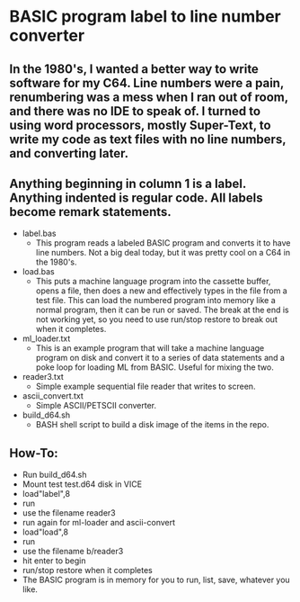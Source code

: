 # BASIC program label to line number converter

## In the 1980's, I wanted a better way to write software for my C64.   Line numbers were a pain, renumbering was a mess when I ran out of room, and there was no IDE to speak of.   I turned to using word processors, mostly Super-Text, to write my code as text files with no line numbers, and converting later.
## Anything beginning in column 1 is a label.   Anything indented is regular code.   All labels become remark statements.


* label.bas 
  - This program reads a labeled BASIC program and converts it to have line numbers.  Not a big deal today, but it was pretty cool on a C64 in the 1980's.
* load.bas 
  - This puts a machine language program into the cassette buffer, opens a file, then does a new and effectively types in the file from a test file.   This can load the numbered program into memory like a normal program, then it can be run or saved.   The break at the end is not working yet, so you need to use run/stop restore to break out when it completes.
* ml_loader.txt 
  - This is an example program that will take a machine language program on disk and convert it to a series of data statements and a poke loop for loading ML from BASIC.   Useful for mixing the two.
* reader3.txt 
  - Simple example sequential file reader that writes to screen.
* ascii_convert.txt 
  - Simple ASCII/PETSCII converter.
* build_d64.sh 
  - BASH shell script to build a disk image of the items in the repo.

## How-To:
* Run build_d64.sh
* Mount test test.d64 disk in VICE
* load"label",8
* run
* use the filename reader3
* run again for ml-loader and ascii-convert
* load"load",8
* run
* use the filename b/reader3
* hit enter to begin
* run/stop restore when it completes
* The BASIC program is in memory for you to run, list, save, whatever you like.
